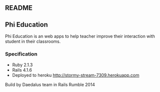 ## README

## Phi Education

Phi Education is an web apps to help teacher improve their interaction with student in their classrooms.

### Specification
- Ruby 2.1.3
- Rails 4.1.6
- Deployed to heroku http://stormy-stream-7309.herokuapp.com

Build by Daedalus team in Rails Rumble 2014
